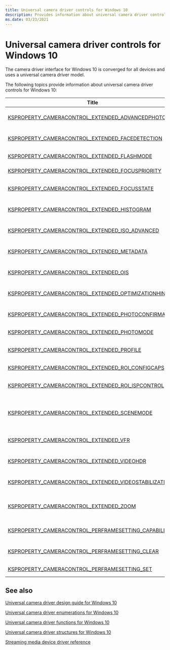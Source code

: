 ```yaml
---
title: Universal camera driver controls for Windows 10
description: Provides information about universal camera driver controls for Windows 10.
ms.date: 03/23/2021
---
```


# Universal camera driver controls for Windows 10

The camera driver interface for Windows 10 is converged for all devices and uses a universal camera driver model.

The following topics provide information about universal camera driver controls for Windows 10:

| Title | Description |
|--|--|
| [KSPROPERTY_CAMERACONTROL_EXTENDED_ADVANCEDPHOTO](ksproperty-cameracontrol-extended-advancedphoto.md) | KSPROPERTY_CAMERACONTROL_EXTENDED_ADVANCEDPHOTO is an extended property control that is used to control photo HDR, flash no flash, and ultra low light fusion on the driver. |
| [KSPROPERTY_CAMERACONTROL_EXTENDED_FACEDETECTION](ksproperty-cameracontrol-extended-facedetection.md) | KSPROPERTY_CAMERACONTROL_EXTENDED_FACEDETECTION is an extended property control that is used to turn on and off face detection. |
| [KSPROPERTY_CAMERACONTROL_EXTENDED_FLASHMODE](ksproperty-cameracontrol-extended-flashmode2.md) | KSPROPERTY_CAMERACONTROL_EXTENDED_FLASHMODE is an extended property control that is used to support assistant flash. |
| [KSPROPERTY_CAMERACONTROL_EXTENDED_FOCUSPRIORITY](ksproperty-cameracontrol-extended-focuspriority.md) | KSPROPERTY_CAMERACONTROL_EXTENDED_FOCUSPRIORITY is an extended property control that is used to configure the focus priority. |
| [KSPROPERTY_CAMERACONTROL_EXTENDED_FOCUSSTATE](ksproperty-cameracontrol-extended-focusstate.md) | KSPROPERTY_CAMERACONTROL_EXTENDED_FOCUSSTATE is an extended property control that is used to get the focus state from the driver. |
| [KSPROPERTY_CAMERACONTROL_EXTENDED_HISTOGRAM](ksproperty-cameracontrol-extended-histogram.md) | KSPROPERTY_CAMERACONTROL_EXTENDED_HISTOGRAM is an extended property control that is used to control the histogram metadata produced by the driver. |
| [KSPROPERTY_CAMERACONTROL_EXTENDED_ISO_ADVANCED](ksproperty-cameracontrol-extended-iso-advanced.md) | KSPROPERTY_CAMERACONTROL_EXTENDED_ISO_ADVANCED is an extended property control that allows more global ISO control with more granularity. |
| [KSPROPERTY_CAMERACONTROL_EXTENDED_METADATA](ksproperty-cameracontrol-extended-metadata.md) | KSPROPERTY_CAMERACONTROL_EXTENDED_METADATA is an extended property control that is used by the client to query the driver for the metadata buffer requirements. |
| [KSPROPERTY_CAMERACONTROL_EXTENDED_OIS](ksproperty-cameracontrol-extended-ois.md) | KSPROPERTY_CAMERACONTROL_EXTENDED_OIS is an extended property control that is used to control optical image stabilization (OIS) on the driver. |
| [KSPROPERTY_CAMERACONTROL_EXTENDED_OPTIMIZATIONHINT](ksproperty-cameracontrol-extended-optimizationhint-.md) | KSPROPERTY_CAMERACONTROL_EXTENDED_OPTIMIZATIONHINT is an extended property control that is used to inform the driver to set its performance strategy based on what operation is likely used the most. |
| [KSPROPERTY_CAMERACONTROL_EXTENDED_PHOTOCONFIRMATION](ksproperty-cameracontrol-extended-photoconfirmation.md) | KSPROPERTY_CAMERACONTROL_EXTENDED_PHOTOCONFIRMATION is an extended property control that is used to set and get the photo confirmation settings in the driver. |
| [KSPROPERTY_CAMERACONTROL_EXTENDED_PHOTOMODE](ksproperty-cameracontrol-extended-photomode2.md) | KSPROPERTY_CAMERACONTROL_EXTENDED_PHOTOMODE is an extended property control that allows a submode to be configured. |
| [KSPROPERTY_CAMERACONTROL_EXTENDED_PROFILE](ksproperty-cameracontrol-extended-profile.md) | KSPROPERTY_CAMERACONTROL_EXTENDED_PROFILE is an extended property control that is used to allow the capture framework to inform the camera driver which profile was selected. |
| [KSPROPERTY_CAMERACONTROL_EXTENDED_ROI_CONFIGCAPS](ksproperty-cameracontrol-extended-roi-configcaps.md) | KSPROPERTY_CAMERACONTROL_EXTENDED_ROI_CONFIGCAPS is an extended property control that is used to query ROI capabilities. |
| [KSPROPERTY_CAMERACONTROL_EXTENDED_ROI_ISPCONTROL](ksproperty-cameracontrol-extended-roi-ispcontrol.md) | KSPROPERTY_CAMERACONTROL_EXTENDED_ROI_ISPCONTROL is an extended property control that is used to get or configure the ROI settings and apply the desired processing. |
| [KSPROPERTY_CAMERACONTROL_EXTENDED_SCENEMODE](ksproperty-cameracontrol-extended-scenemode2.md) | KSPROPERTY_CAMERACONTROL_EXTENDED_SCENEMODE is an extended property control that is used to select a driver defined mode which represents a collection of preset controls. The driver determines the presets assigned to a scene mode and enables those control settings when a scene is selected. |
| [KSPROPERTY_CAMERACONTROL_EXTENDED_VFR](ksproperty-cameracontrol-extended-vfr.md) | KSPROPERTY_CAMERACONTROL_EXTENDED_VFR is an extended property control that is used to specify whether variable frame rate is desired on the driver. |
| [KSPROPERTY_CAMERACONTROL_EXTENDED_VIDEOHDR](ksproperty-cameracontrol-extended-videohdr.md) | KSPROPERTY_CAMERACONTROL_EXTENDED_VIDEOHDR is an extended property control that is used to enable or disable high dynamic range (HDR) video on the driver. |
| [KSPROPERTY_CAMERACONTROL_EXTENDED_VIDEOSTABILIZATION](ksproperty-cameracontrol-extended-videostabilization.md) | KSPROPERTY_CAMERACONTROL_EXTENDED_VIDEOSTABILIZATION is an extended property control that is used to control digital video stabilization in driver\MFT0. |
| [KSPROPERTY_CAMERACONTROL_EXTENDED_ZOOM](ksproperty-cameracontrol-extended-zoom.md) | KSPROPERTY_CAMERACONTROL_EXTENDED_ZOOM is an extended property control that is used to get and set the zoom ratio and get zoom ranges from the driver. In Windows 10, this control is extended to also support smooth zoom. |
| [KSPROPERTY_CAMERACONTROL_PERFRAMESETTING_CAPABILITY](ksproperty-cameracontrol-perframesetting-capability.md) | KSPROPERTY_CAMERACONTROL_PERFRAMESETTING_CAPABILITY is a property control that is used to get the per-frame capabilities from the driver. |
| [KSPROPERTY_CAMERACONTROL_PERFRAMESETTING_CLEAR](ksproperty-cameracontrol-perframesetting-clear.md) | KSPROPERTY_CAMERACONTROL_PERFRAMESETTING_CLEAR is a property control that is used to clear the per-frame settings in the driver.  |
| [KSPROPERTY_CAMERACONTROL_PERFRAMESETTING_SET](ksproperty-cameracontrol-perframesetting-set.md) | KSPROPERTY_CAMERACONTROL_PERFRAMESETTING_SET is a property control that is used to set per-frame settings in the driver. |

## See also

[Universal camera driver design guide for Windows 10](windows-10-technical-preview-camera-drivers-design-guide.md)

[Universal camera driver enumerations for Windows 10](camera-driver-enumerations.md)

[Universal camera driver functions for Windows 10](camera-driver-functions.md)

[Universal camera driver structures for Windows 10](camera-driver-structures.md)

[Streaming media device driver reference](/windows-hardware/drivers/ddi/_stream/index)
